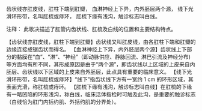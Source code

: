 齿状线亦肛皮线，肛柱下端到肛瓣，
血淋神经上下异，内外胚层两个源，
线下光滑环形带，名叫肛梳或痔环，
肛梳下缘有浅沟，触诊标志叫白线。

注释：
此歌决描述了肛管内齿状线、肛梳及白线的位置和主要结构特点。

【齿状线亦肛皮线，肛柱下端到肛瓣】齿状线又叫肛皮线，由各肛柱下端和肛瓣的边缘连接成锯齿状而得名。
【血淋神经上下异，内外胚层两个源】齿状线上下部分的黏膜在“血”、“淋”、“神经”（即动脉供应、静脉回流、淋巴引流及神经分布) 等方面均有所不同，其形成原因是由于“两个源”，即齿状线以上区域的上皮来自内胚层、齿状线以下区域的上皮来自外胚层，此点具有重要的临床意义。
【线下光滑环形带，名叫肛梳或痔环】“线下”指齿状线下方有一宽约 1 cm 的环形区域，其表面光滑，称肛梳或痔环。
【肛梳下缘有浅沟，触诊标志叫白线】在肛梳的下缘有一略凹陷的环形浅沟，称白线，临床活体指检时可触及此沟，是重要的触诊标志（白线恰为肛门内括约肌、外括约肌的分界处）。